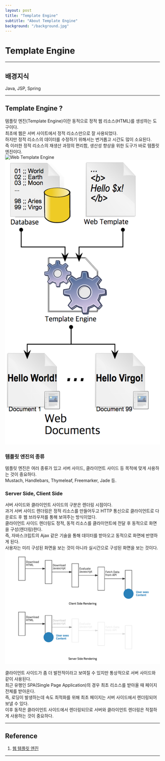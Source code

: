 ```yaml
---
layout: post
title: "Template Engine"
subtitle: "About Template Engine"
background: "/background.jpg"
---
```


# Template Engine

***

## 배경지식
Java, JSP, Spring

***

## Template Engine ?  
템플릿 엔진(Template Engine)이란 동적으로 정적 웹 리소스(HTML)를 생성하는 도구이다.  
최초에 웹은 서버 사이트에서 정적 리소스만으로 잘 사용되었다.  
하지만 정적 리소스의 데이터를 수정하기 위해서는 번거롭고 시간도 많이 소요된다.  
즉 이러한 정적 리소스의 재생산 과정의 편리함, 생산성 향상을 위한 도구가 바로 템플릿 엔진이다.  
![Web Template Engine]({{site.url}}/images/2018-11-21-Web-Template-Engine.png)  
![Web Template Engine](../images/2018-11-21-Web-Template-Engine.png)  

### 템플릿 엔진의 종류  
템플릿 엔진은 여러 종류가 있고 서버 사이드, 클라이언트 사이드 등 목적에 맞게 사용하는 것이 중요하다.  
Mustach, Handlebars, Thymeleaf, Freemarker, Jade 등.  

### Server Side, Client Side  
서버 사이드와 클라이언트 사이드의 구분은 렌더링 시점이다.  
과거 서버 사이드 렌더링은 정적 리소스를 만들어두고 HTTP 통신으로 클라이언트로 다운로드 후 웹 브라우저를 통해 보여주는 방식이었다.  
클라이언트 사이드 렌더링도 정적, 동적 리소스를 클라이언트에 전달 후 동적으로 화면을 구성(렌더링)한다.  
즉, 자바스크립트의 Ajax 같은 기술을 통해 데이터를 받아오고 동적으로 화면에 반영하게 된다.  
사용자는 미리 구성된 화면을 보는 것이 아니라 실시간으로 구성된 화면을 보는 것이다.  
![Server Side vs Client Side from aribnb](../images/2018-11-21-Server-Client-Side.png)

클라이언트 사이드가 좀 더 발전적이라고 보여질 수 있지만 통상적으로 서버 사이드와 같이 사용된다.  
최근 유행인 SPA(Single Page Application)의 경우 최초 리소스를 받아올 때 페이지 전체를 받아온다.  
즉, 로딩이 발생하는데 속도 최적화를 위해 최초 페이지는 서버 사이드에서 렌더링되어 보낼 수 있다.  
이후 동작은 클라이언트 사이드에서 렌더링되므로 서버와 클라이언트 렌더링은 적절하게 사용하는 것이 중요하다.   

***

## Reference  
1. [웹 템플릿 엔진](https://nesoy.github.io/articles/2017-03/web-template)

***
